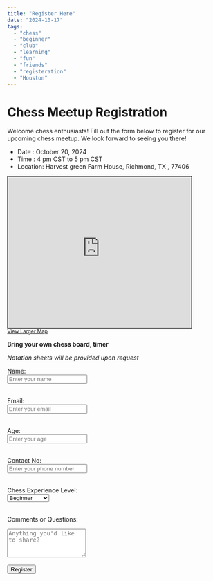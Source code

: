```yaml
---
title: "Register Here"
date: "2024-10-17" 
tags:
  - "chess"
  - "beginner"
  - "club"
  - "learning"
  - "fun"
  - "friends"
  - "registeration"
  - "Houston"
---
```


# Chess Meetup Registration

Welcome chess enthusiasts! Fill out the form below to register for our upcoming chess meetup. We look forward to seeing you there!

- Date : October 20, 2024
- Time  : 4 pm CST to 5 pm CST
- Location: Harvest green Farm House, Richmond, TX , 77406

<iframe width="425" height="350" src="https://www.openstreetmap.org/export/embed.html?bbox=-95.72424709796907%2C29.642670252034137%2C-95.72070658206941%2C29.644744980700214&amp;layer=mapnik&amp;marker=29.64370762171146%2C-95.72247684001923" style="border: 1px solid black"></iframe><br/><small><a href="https://www.openstreetmap.org/?mlat=29.643708&amp;mlon=-95.722477#map=19/29.643708/-95.722477">View Larger Map</a></small>



**Bring your own chess board, timer** 

*Notation sheets will be provided upon request*

<form action="https://formspree.io/f/mbljjwer" method="POST">
  <label for="name">Name:</label><br>
  <input type="text" id="name" name="name" placeholder="Enter your name" required><br><br>

  <label for="email">Email:</label><br>
  <input type="email" id="email" name="email" placeholder="Enter your email" required><br><br>

  <label for="age">Age:</label><br>
  <input type="number" id="age" name="age" placeholder="Enter your age" required><br><br>

  <label for="contact">Contact No:</label><br>
  <input type="number" id="contact" name="contact" placeholder="Enter your phone number" required><br><br>

  <label for="experience">Chess Experience Level:</label><br>
  <select id="experience" name="experience" required>
    <option value="beginner">Beginner</option>
    <option value="intermediate">Intermediate</option>
    <option value="advanced">Advanced</option>
  </select><br><br>

  <label for="comments">Comments or Questions:</label><br>
  <textarea id="comments" name="comments" placeholder="Anything you'd like to share?" rows="4"></textarea><br><br>

  <input type="submit" value="Register">
</form>
